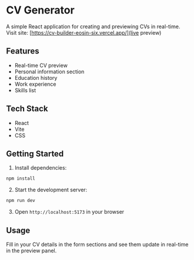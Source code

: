 # CV Generator

A simple React application for creating and previewing CVs in real-time.
Visit site: [https://cv-builder-eosin-six.vercel.app/](live preview)

## Features

-   Real-time CV preview
-   Personal information section
-   Education history
-   Work experience
-   Skills list

## Tech Stack

-   React
-   Vite
-   CSS

## Getting Started

1. Install dependencies:

```bash
npm install
```

2. Start the development server:

```bash
npm run dev
```

3. Open `http://localhost:5173` in your browser

## Usage

Fill in your CV details in the form sections and see them update in real-time in the preview panel.
